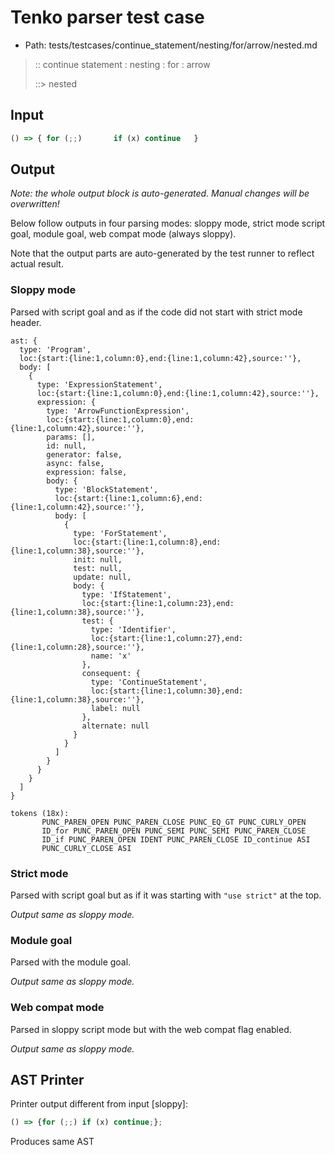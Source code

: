 # Tenko parser test case

- Path: tests/testcases/continue_statement/nesting/for/arrow/nested.md

> :: continue statement : nesting : for : arrow
>
> ::> nested

## Input

`````js
() => { for (;;)       if (x) continue   }
`````

## Output

_Note: the whole output block is auto-generated. Manual changes will be overwritten!_

Below follow outputs in four parsing modes: sloppy mode, strict mode script goal, module goal, web compat mode (always sloppy).

Note that the output parts are auto-generated by the test runner to reflect actual result.

### Sloppy mode

Parsed with script goal and as if the code did not start with strict mode header.

`````
ast: {
  type: 'Program',
  loc:{start:{line:1,column:0},end:{line:1,column:42},source:''},
  body: [
    {
      type: 'ExpressionStatement',
      loc:{start:{line:1,column:0},end:{line:1,column:42},source:''},
      expression: {
        type: 'ArrowFunctionExpression',
        loc:{start:{line:1,column:0},end:{line:1,column:42},source:''},
        params: [],
        id: null,
        generator: false,
        async: false,
        expression: false,
        body: {
          type: 'BlockStatement',
          loc:{start:{line:1,column:6},end:{line:1,column:42},source:''},
          body: [
            {
              type: 'ForStatement',
              loc:{start:{line:1,column:8},end:{line:1,column:38},source:''},
              init: null,
              test: null,
              update: null,
              body: {
                type: 'IfStatement',
                loc:{start:{line:1,column:23},end:{line:1,column:38},source:''},
                test: {
                  type: 'Identifier',
                  loc:{start:{line:1,column:27},end:{line:1,column:28},source:''},
                  name: 'x'
                },
                consequent: {
                  type: 'ContinueStatement',
                  loc:{start:{line:1,column:30},end:{line:1,column:38},source:''},
                  label: null
                },
                alternate: null
              }
            }
          ]
        }
      }
    }
  ]
}

tokens (18x):
       PUNC_PAREN_OPEN PUNC_PAREN_CLOSE PUNC_EQ_GT PUNC_CURLY_OPEN
       ID_for PUNC_PAREN_OPEN PUNC_SEMI PUNC_SEMI PUNC_PAREN_CLOSE
       ID_if PUNC_PAREN_OPEN IDENT PUNC_PAREN_CLOSE ID_continue ASI
       PUNC_CURLY_CLOSE ASI
`````

### Strict mode

Parsed with script goal but as if it was starting with `"use strict"` at the top.

_Output same as sloppy mode._

### Module goal

Parsed with the module goal.

_Output same as sloppy mode._

### Web compat mode

Parsed in sloppy script mode but with the web compat flag enabled.

_Output same as sloppy mode._

## AST Printer

Printer output different from input [sloppy]:

````js
() => {for (;;) if (x) continue;};
````

Produces same AST
